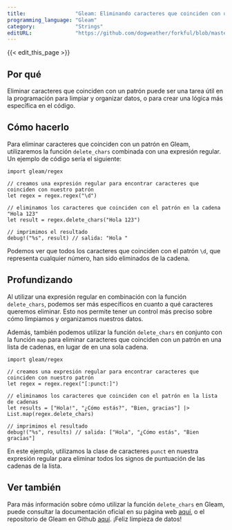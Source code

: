 ```yaml
---
title:                "Gleam: Eliminando caracteres que coinciden con un patrón"
programming_language: "Gleam"
category:             "Strings"
editURL:              "https://github.com/dogweather/forkful/blob/master/content/es/gleam/deleting-characters-matching-a-pattern.md"
---
```


{{< edit_this_page >}}

## Por qué

Eliminar caracteres que coinciden con un patrón puede ser una tarea útil en la programación para limpiar y organizar datos, o para crear una lógica más específica en el código.

## Cómo hacerlo

Para eliminar caracteres que coinciden con un patrón en Gleam, utilizaremos la función `delete_chars` combinada con una expresión regular. Un ejemplo de código sería el siguiente:

```Gleam
import gleam/regex

// creamos una expresión regular para encontrar caracteres que coinciden con nuestro patrón
let regex = regex.regex("\d")

// eliminamos los caracteres que coinciden con el patrón en la cadena "Hola 123"
let result = regex.delete_chars("Hola 123")

// imprimimos el resultado
debug!("%s", result) // salida: "Hola "
```

Podemos ver que todos los caracteres que coinciden con el patrón `\d`, que representa cualquier número, han sido eliminados de la cadena.

## Profundizando

Al utilizar una expresión regular en combinación con la función `delete_chars`, podemos ser más específicos en cuanto a qué caracteres queremos eliminar. Esto nos permite tener un control más preciso sobre cómo limpiamos y organizamos nuestros datos.

Además, también podemos utilizar la función `delete_chars` en conjunto con la función `map` para eliminar caracteres que coinciden con un patrón en una lista de cadenas, en lugar de en una sola cadena.

```Gleam
import gleam/regex

// creamos una expresión regular para encontrar caracteres que coinciden con nuestro patrón
let regex = regex.regex("[:punct:]")

// eliminamos los caracteres que coinciden con el patrón en la lista de cadenas
let results = ["Hola!", "¿Cómo estás?", "Bien, gracias"] |> List.map(regex.delete_chars)

// imprimimos el resultado
debug!("%s", results) // salida: ["Hola", "¿Cómo estás", "Bien gracias"]
```

En este ejemplo, utilizamos la clase de caracteres `punct` en nuestra expresión regular para eliminar todos los signos de puntuación de las cadenas de la lista.

## Ver también

Para más información sobre cómo utilizar la función `delete_chars` en Gleam, puede consultar la documentación oficial en su página web [aquí](https://gleam.run/modules/regex/), o el repositorio de Gleam en Github [aquí](https://github.com/gleam-lang/gleam). ¡Feliz limpieza de datos!